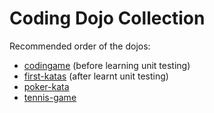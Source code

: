 # Coding Dojo Collection

Recommended order of the dojos:

 -  [codingame](codingame) (before learning unit testing)
 -  [first-katas](first-katas) (after learnt unit testing)
 -  [poker-kata](poker-kata)
 -  [tennis-game](tennis-game)
